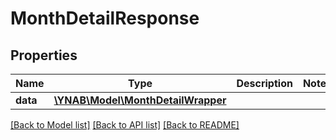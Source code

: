 # MonthDetailResponse

## Properties
Name | Type | Description | Notes
------------ | ------------- | ------------- | -------------
**data** | [**\YNAB\Model\MonthDetailWrapper**](MonthDetailWrapper.md) |  | 

[[Back to Model list]](../README.md#documentation-for-models) [[Back to API list]](../README.md#documentation-for-api-endpoints) [[Back to README]](../README.md)


